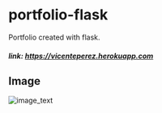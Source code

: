 # portfolio-flask

Portfolio created with flask.

##### link: https://vicenteperez.herokuapp.com

## Image


 ![image_text](https://github.com/vicentperezv/portfolio-flask/blob/main/img/Opera%20Instantánea_2022-08-30_122002_vicenteperez.herokuapp.com.png)
